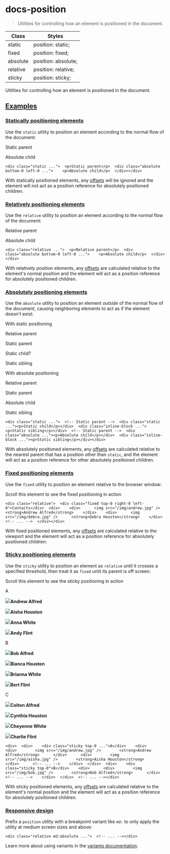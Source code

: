 # docs-position

> Utilities for controlling how an element is positioned in the document.

| Class    | Styles              |
| -------- | ------------------- |
| static   | position: static;   |
| fixed    | position: fixed;    |
| absolute | position: absolute; |
| relative | position: relative; |
| sticky   | position: sticky;   |

Utilities for controlling how an element is positioned in the document.

## [Examples](#examples)

### [Statically positioning elements](#statically-positioning-elements)

Use the `static` utility to position an element according to the normal flow of the document:

Static parent

Absolute child

    <div class="static ...">  <p>Static parent</p>  <div class="absolute bottom-0 left-0 ...">    <p>Absolute child</p>  </div></div>

With statically positioned elements, any [offsets](/docs/top-right-bottom-left) will be ignored and the element will not act as a position reference for absolutely positioned children.

### [Relatively positioning elements](#relatively-positioning-elements)

Use the `relative` utility to position an element according to the normal flow of the document:

Relative parent

Absolute child

    <div class="relative ...">  <p>Relative parent</p>  <div class="absolute bottom-0 left-0 ...">    <p>Absolute child</p>  </div></div>

With relatively position elements, any [offsets](/docs/top-right-bottom-left) are calculated relative to the element's normal position and the element will act as a position reference for absolutely positioned children.

### [Absolutely positioning elements](#absolutely-positioning-elements)

Use the `absolute` utility to position an element _outside_ of the normal flow of the document, causing neighboring elements to act as if the element doesn't exist:

With static positioning

Relative parent

Static parent

Static child?

Static sibling

With absolute positioning

Relative parent

Static parent

Absolute child

Static sibling

    <div class="static ...">  <!-- Static parent -->  <div class="static ..."><p>Static child</p></div>  <div class="inline-block ..."><p>Static sibling</p></div>  <!-- Static parent -->  <div class="absolute ..."><p>Absolute child</p></div>  <div class="inline-block ..."><p>Static sibling</p></div></div>

With absolutely positioned elements, any [offsets](/docs/top-right-bottom-left) are calculated relative to the nearest parent that has a position other than `static`, and the element will act as a position reference for other absolutely positioned children.

### [Fixed positioning elements](#fixed-positioning-elements)

Use the `fixed` utility to position an element relative to the browser window:

Scroll this element to see the fixed positioning in action

    <div class="relative">  <div class="fixed top-0 right-0 left-0">Contacts</div>  <div>    <div>      <img src="/img/andrew.jpg" />      <strong>Andrew Alfred</strong>    </div>    <div>      <img src="/img/debra.jpg" />      <strong>Debra Houston</strong>    </div>    <!-- ... -->  </div></div>

With fixed positioned elements, any [offsets](/docs/top-right-bottom-left) are calculated relative to the viewport and the element will act as a position reference for absolutely positioned children:

### [Sticky positioning elements](#sticky-positioning-elements)

Use the `sticky` utility to position an element as `relative` until it crosses a specified threshold, then treat it as `fixed` until its parent is off screen:

Scroll this element to see the sticky positioning in action

A

![](https://images.unsplash.com/photo-1501196354995-cbb51c65aaea?ixlib=rb-1.2.1&ixid=MnwxMjA3fDB8MHxwaG90by1wYWdlfHx8fGVufDB8fHx8&auto=format&fit=facearea&facepad=4&w=256&h=256&q=80)**Andrew Alfred**

![](https://images.unsplash.com/photo-1531123897727-8f129e1688ce?ixlib=rb-1.2.1&ixid=MnwxMjA3fDB8MHxwaG90by1wYWdlfHx8fGVufDB8fHx8&auto=format&fit=facearea&facepad=4&w=256&h=256&q=80)**Aisha Houston**

![](https://images.unsplash.com/photo-1517841905240-472988babdf9?ixlib=rb-1.2.1&ixid=MnwxMjA3fDB8MHxwaG90by1wYWdlfHx8fGVufDB8fHx8&auto=format&fit=facearea&facepad=4&w=256&h=256&q=80)**Anna White**

![](https://images.unsplash.com/photo-1531427186611-ecfd6d936c79?ixlib=rb-1.2.1&ixid=MnwxMjA3fDB8MHxwaG90by1wYWdlfHx8fGVufDB8fHx8&auto=format&fit=facearea&facepad=4&w=256&h=256&q=80)**Andy Flint**

B

![](https://images.unsplash.com/photo-1501196354995-cbb51c65aaea?ixlib=rb-1.2.1&ixid=MnwxMjA3fDB8MHxwaG90by1wYWdlfHx8fGVufDB8fHx8&auto=format&fit=facearea&facepad=4&w=256&h=256&q=80)**Bob Alfred**

![](https://images.unsplash.com/photo-1531123897727-8f129e1688ce?ixlib=rb-1.2.1&ixid=MnwxMjA3fDB8MHxwaG90by1wYWdlfHx8fGVufDB8fHx8&auto=format&fit=facearea&facepad=4&w=256&h=256&q=80)**Bianca Houston**

![](https://images.unsplash.com/photo-1517841905240-472988babdf9?ixlib=rb-1.2.1&ixid=MnwxMjA3fDB8MHxwaG90by1wYWdlfHx8fGVufDB8fHx8&auto=format&fit=facearea&facepad=4&w=256&h=256&q=80)**Brianna White**

![](https://images.unsplash.com/photo-1531427186611-ecfd6d936c79?ixlib=rb-1.2.1&ixid=MnwxMjA3fDB8MHxwaG90by1wYWdlfHx8fGVufDB8fHx8&auto=format&fit=facearea&facepad=4&w=256&h=256&q=80)**Bert Flint**

C

![](https://images.unsplash.com/photo-1501196354995-cbb51c65aaea?ixlib=rb-1.2.1&ixid=MnwxMjA3fDB8MHxwaG90by1wYWdlfHx8fGVufDB8fHx8&auto=format&fit=facearea&facepad=4&w=256&h=256&q=80)**Colton Alfred**

![](https://images.unsplash.com/photo-1531123897727-8f129e1688ce?ixlib=rb-1.2.1&ixid=MnwxMjA3fDB8MHxwaG90by1wYWdlfHx8fGVufDB8fHx8&auto=format&fit=facearea&facepad=4&w=256&h=256&q=80)**Cynthia Houston**

![](https://images.unsplash.com/photo-1517841905240-472988babdf9?ixlib=rb-1.2.1&ixid=MnwxMjA3fDB8MHxwaG90by1wYWdlfHx8fGVufDB8fHx8&auto=format&fit=facearea&facepad=4&w=256&h=256&q=80)**Cheyenne White**

![](https://images.unsplash.com/photo-1531427186611-ecfd6d936c79?ixlib=rb-1.2.1&ixid=MnwxMjA3fDB8MHxwaG90by1wYWdlfHx8fGVufDB8fHx8&auto=format&fit=facearea&facepad=4&w=256&h=256&q=80)**Charlie Flint**

    <div>  <div>    <div class="sticky top-0 ...">A</div>    <div>      <div>        <img src="/img/andrew.jpg" />        <strong>Andrew Alfred</strong>      </div>      <div>        <img src="/img/aisha.jpg" />        <strong>Aisha Houston</strong>      </div>      <!-- ... -->    </div>  </div>  <div>    <div class="sticky top-0">B</div>    <div>      <div>        <img src="/img/bob.jpg" />        <strong>Bob Alfred</strong>      </div>      <!-- ... -->    </div>  </div>  <!-- ... --></div>

With sticky positioned elements, any [offsets](/docs/top-right-bottom-left) are calculated relative to the element's normal position and the element will act as a position reference for absolutely positioned children.

### [Responsive design](#responsive-design)

Prefix a `position` utility with a breakpoint variant like `md:` to only apply the utility at medium screen sizes and above:

    <div class="relative md:absolute ...">  <!-- ... --></div>

Learn more about using variants in the [variants documentation](/docs/hover-focus-and-other-states).
